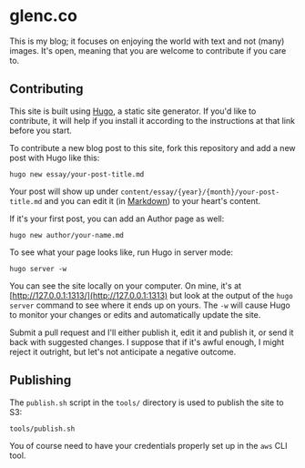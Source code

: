 glenc.co
========

This is my blog; it focuses on enjoying the world with text and
not (many) images. It's open, meaning that you are welcome to contribute
if you care to.

## Contributing

This site is built using [Hugo](http://gohugo.io), a static site
generator. If you'd like to contribute, it will help if you install
it according to the instructions at that link before you start.

To contribute a new blog post to this site, fork this
repository and add a new post with Hugo like this:

    hugo new essay/your-post-title.md

Your post will show up under
`content/essay/{year}/{month}/your-post-title.md` and you can edit
it (in [Markdown](http://daringfireball.net/projects/markdown/syntax))
to your heart's content.

If it's your first post, you can add an Author page as well:

    hugo new author/your-name.md

To see what your page looks like, run Hugo in server mode:

    hugo server -w

You can see the site locally on your computer. On mine, it's at
[http://127.0.0.1:1313/](http://127.0.0.1:1313) but look at the
output of the `hugo server` command to see where it ends up on
yours.  The `-w` will cause Hugo to monitor your changes or edits
and automatically update the site.

Submit a pull request and I'll either publish it, edit it and publish
it, or send it back with suggested changes. I suppose that if it's
awful enough, I might reject it outright, but let's not anticipate
a negative outcome.

## Publishing

The `publish.sh` script in the `tools/` directory is used to publish
the site to S3:

    tools/publish.sh

You of course need to have your credentials properly set up in the
`aws` CLI tool.

